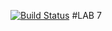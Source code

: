 [![Build Status](https://travis-ci.org/geminishkv/lab08.svg?branch=master)](https://travis-ci.org/geminishkv/lab08)
#LAB 7

